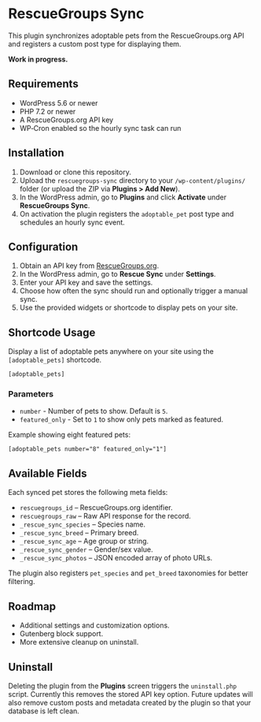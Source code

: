 # RescueGroups Sync

This plugin synchronizes adoptable pets from the RescueGroups.org API and registers a custom post type for displaying them.

**Work in progress.**

## Requirements

- WordPress 5.6 or newer
- PHP 7.2 or newer
- A RescueGroups.org API key
- WP‑Cron enabled so the hourly sync task can run

## Installation

1. Download or clone this repository.
2. Upload the `rescuegroups-sync` directory to your `/wp-content/plugins/` folder (or upload the ZIP via **Plugins > Add New**).
3. In the WordPress admin, go to **Plugins** and click **Activate** under **RescueGroups Sync**.
4. On activation the plugin registers the `adoptable_pet` post type and schedules an hourly sync event.

## Configuration

1. Obtain an API key from [RescueGroups.org](https://rescuegroups.org/).
2. In the WordPress admin, go to **Rescue Sync** under **Settings**.
3. Enter your API key and save the settings.
4. Choose how often the sync should run and optionally trigger a manual sync.
5. Use the provided widgets or shortcode to display pets on your site.

## Shortcode Usage

Display a list of adoptable pets anywhere on your site using the `[adoptable_pets]` shortcode.

```
[adoptable_pets]
```

### Parameters

- `number` - Number of pets to show. Default is `5`.
- `featured_only` - Set to `1` to show only pets marked as featured.

Example showing eight featured pets:

```
[adoptable_pets number="8" featured_only="1"]
```

## Available Fields

Each synced pet stores the following meta fields:

- `rescuegroups_id` – RescueGroups.org identifier.
- `rescuegroups_raw` – Raw API response for the record.
- `_rescue_sync_species` – Species name.
- `_rescue_sync_breed` – Primary breed.
- `_rescue_sync_age` – Age group or string.
- `_rescue_sync_gender` – Gender/sex value.
- `_rescue_sync_photos` – JSON encoded array of photo URLs.

The plugin also registers `pet_species` and `pet_breed` taxonomies for better filtering.

## Roadmap

- Additional settings and customization options.
- Gutenberg block support.
- More extensive cleanup on uninstall.

## Uninstall

Deleting the plugin from the **Plugins** screen triggers the `uninstall.php` script.
Currently this removes the stored API key option. Future updates will also remove
custom posts and metadata created by the plugin so that your database is left clean.
